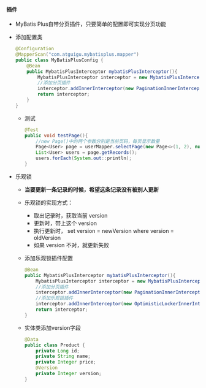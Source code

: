 #### 插件

* MyBatis Plus自带分页插件，只要简单的配置即可实现分页功能

* 添加配置类

  ```java
  @Configuration
  @MapperScan("com.atguigu.mybatisplus.mapper")
  public class MyBatisPlusConfig {
      @Bean
      public MybatisPlusInterceptor mybatisPlusInterceptor(){
          MybatisPlusInterceptor interceptor = new MybatisPlusInterceptor();
          //添加分页插件
          interceptor.addInnerInterceptor(new PaginationInnerInterceptor(DbType.MYSQL));
          return interceptor;
      }
  }
  ```

  * 测试

    ```java
    @Test
    public void testPage(){
        //new Page()中的两个参数分别是当前页码，每页显示数量
        Page<User> page = userMapper.selectPage(new Page<>(1, 2), null);
        List<User> users = page.getRecords();
        users.forEach(System.out::println);
    }
    ```

* 乐观锁

  * **当要更新一条记录的时候，希望这条记录没有被别人更新**

  * 乐观锁的实现方式：

    - 取出记录时，获取当前 version
    - 更新时，带上这个 version
    - 执行更新时， set version = newVersion where version = oldVersion
    - 如果 version 不对，就更新失败

  * 添加乐观锁插件配置

    ```java
    @Bean
    public MybatisPlusInterceptor mybatisPlusInterceptor(){
        MybatisPlusInterceptor interceptor = new MybatisPlusInterceptor();
        //添加分页插件
        interceptor.addInnerInterceptor(new PaginationInnerInterceptor(DbType.MYSQL));
        //添加乐观锁插件
        interceptor.addInnerInterceptor(new OptimisticLockerInnerInterceptor());
        return interceptor;
    }
    ```

  * 实体类添加version字段

    ```java
    @Data
    public class Product {
        private Long id;
        private String name;
        private Integer price;
        @Version
        private Integer version;
    }
    ```

    
